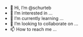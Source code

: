 - 👋 Hi, I’m @schurteb
- 👀 I’m interested in ...
- 🌱 I’m currently learning ...
- 💞️ I’m looking to collaborate on ...
- 📫 How to reach me ...

<!---
schurteb/schurteb is a ✨ special ✨ repository because its `README.md` (this file) appears on your GitHub profile.
You can click the Preview link to take a look at your changes.
--->
